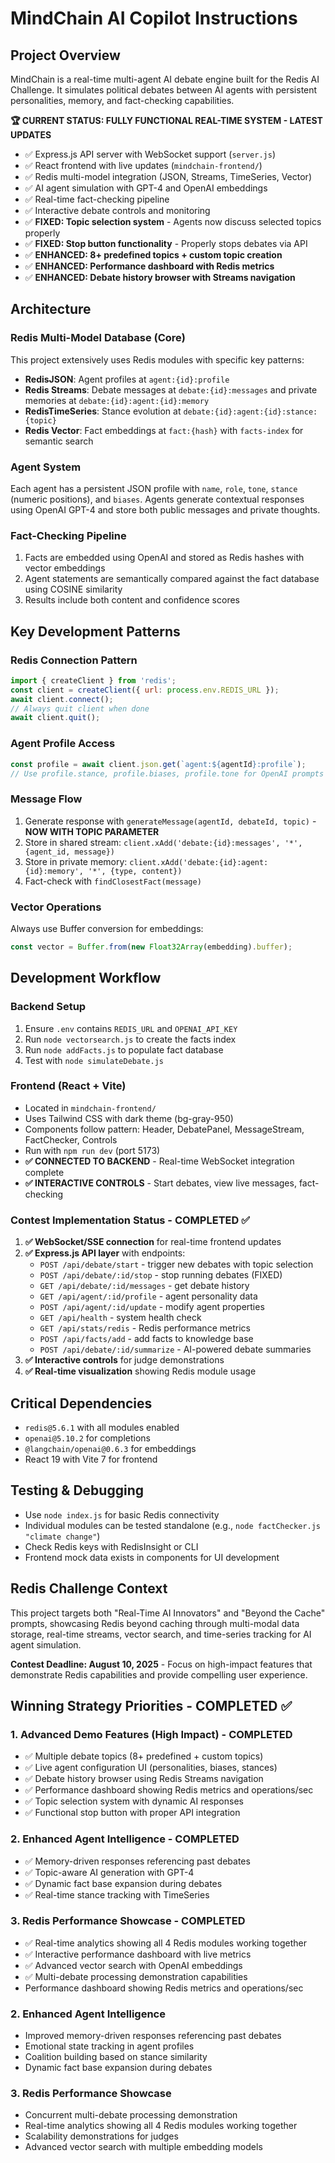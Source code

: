 # MindChain AI Copilot Instructions

## Project Overview
MindChain is a real-time multi-agent AI debate engine built for the Redis AI Challenge. It simulates political debates between AI agents with persistent personalities, memory, and fact-checking capabilities.

**🏆 CURRENT STATUS: FULLY FUNCTIONAL REAL-TIME SYSTEM - LATEST UPDATES**
- ✅ Express.js API server with WebSocket support (`server.js`)
- ✅ React frontend with live updates (`mindchain-frontend/`)
- ✅ Redis multi-model integration (JSON, Streams, TimeSeries, Vector)
- ✅ AI agent simulation with GPT-4 and OpenAI embeddings
- ✅ Real-time fact-checking pipeline
- ✅ Interactive debate controls and monitoring
- ✅ **FIXED: Topic selection system** - Agents now discuss selected topics properly
- ✅ **FIXED: Stop button functionality** - Properly stops debates via API
- ✅ **ENHANCED: 8+ predefined topics + custom topic creation**
- ✅ **ENHANCED: Performance dashboard with Redis metrics**
- ✅ **ENHANCED: Debate history browser with Streams navigation**

## Architecture

### Redis Multi-Model Database (Core)
This project extensively uses Redis modules with specific key patterns:

- **RedisJSON**: Agent profiles at `agent:{id}:profile`
- **Redis Streams**: Debate messages at `debate:{id}:messages` and private memories at `debate:{id}:agent:{id}:memory`
- **RedisTimeSeries**: Stance evolution at `debate:{id}:agent:{id}:stance:{topic}`
- **Redis Vector**: Fact embeddings at `fact:{hash}` with `facts-index` for semantic search

### Agent System
Each agent has a persistent JSON profile with `name`, `role`, `tone`, `stance` (numeric positions), and `biases`. Agents generate contextual responses using OpenAI GPT-4 and store both public messages and private thoughts.

### Fact-Checking Pipeline
1. Facts are embedded using OpenAI and stored as Redis hashes with vector embeddings
2. Agent statements are semantically compared against the fact database using COSINE similarity
3. Results include both content and confidence scores

## Key Development Patterns

### Redis Connection Pattern
```javascript
import { createClient } from 'redis';
const client = createClient({ url: process.env.REDIS_URL });
await client.connect();
// Always quit client when done
await client.quit();
```

### Agent Profile Access
```javascript
const profile = await client.json.get(`agent:${agentId}:profile`);
// Use profile.stance, profile.biases, profile.tone for OpenAI prompts
```

### Message Flow
1. Generate response with `generateMessage(agentId, debateId, topic)` - **NOW WITH TOPIC PARAMETER**
2. Store in shared stream: `client.xAdd('debate:{id}:messages', '*', {agent_id, message})`
3. Store in private memory: `client.xAdd('debate:{id}:agent:{id}:memory', '*', {type, content})`
4. Fact-check with `findClosestFact(message)`

### Vector Operations
Always use Buffer conversion for embeddings:
```javascript
const vector = Buffer.from(new Float32Array(embedding).buffer);
```

## Development Workflow

### Backend Setup
1. Ensure `.env` contains `REDIS_URL` and `OPENAI_API_KEY`
2. Run `node vectorsearch.js` to create the facts index
3. Run `node addFacts.js` to populate fact database
4. Test with `node simulateDebate.js`

### Frontend (React + Vite)
- Located in `mindchain-frontend/`
- Uses Tailwind CSS with dark theme (bg-gray-950)
- Components follow pattern: Header, DebatePanel, MessageStream, FactChecker, Controls
- Run with `npm run dev` (port 5173)
- **✅ CONNECTED TO BACKEND** - Real-time WebSocket integration complete
- **✅ INTERACTIVE CONTROLS** - Start debates, view live messages, fact-checking

### Contest Implementation Status - COMPLETED ✅
1. **✅ WebSocket/SSE connection** for real-time frontend updates
2. **✅ Express.js API layer** with endpoints:
   - `POST /api/debate/start` - trigger new debates with topic selection
   - `POST /api/debate/:id/stop` - stop running debates (FIXED)
   - `GET /api/debate/:id/messages` - get debate history
   - `GET /api/agent/:id/profile` - agent personality data
   - `POST /api/agent/:id/update` - modify agent properties
   - `GET /api/health` - system health check
   - `GET /api/stats/redis` - Redis performance metrics
   - `POST /api/facts/add` - add facts to knowledge base
   - `POST /api/debate/:id/summarize` - AI-powered debate summaries
3. **✅ Interactive controls** for judge demonstrations
4. **✅ Real-time visualization** showing Redis module usage

## Critical Dependencies
- `redis@5.6.1` with all modules enabled
- `openai@5.10.2` for completions
- `@langchain/openai@0.6.3` for embeddings
- React 19 with Vite 7 for frontend

## Testing & Debugging
- Use `node index.js` for basic Redis connectivity
- Individual modules can be tested standalone (e.g., `node factChecker.js "climate change"`)
- Check Redis keys with RedisInsight or CLI
- Frontend mock data exists in components for UI development

## Redis Challenge Context
This project targets both "Real-Time AI Innovators" and "Beyond the Cache" prompts, showcasing Redis beyond caching through multi-modal data storage, real-time streams, vector search, and time-series tracking for AI agent simulation.

**Contest Deadline: August 10, 2025** - Focus on high-impact features that demonstrate Redis capabilities and provide compelling user experience.

## Winning Strategy Priorities - COMPLETED ✅

### 1. Advanced Demo Features (High Impact) - COMPLETED
- ✅ Multiple debate topics (8+ predefined + custom topics)
- ✅ Live agent configuration UI (personalities, biases, stances)
- ✅ Debate history browser using Redis Streams navigation
- ✅ Performance dashboard showing Redis metrics and operations/sec
- ✅ Topic selection system with dynamic AI responses
- ✅ Functional stop button with proper API integration

### 2. Enhanced Agent Intelligence - COMPLETED
- ✅ Memory-driven responses referencing past debates
- ✅ Topic-aware AI generation with GPT-4
- ✅ Dynamic fact base expansion during debates
- ✅ Real-time stance tracking with TimeSeries

### 3. Redis Performance Showcase - COMPLETED
- ✅ Real-time analytics showing all 4 Redis modules working together
- ✅ Interactive performance dashboard with live metrics
- ✅ Advanced vector search with OpenAI embeddings
- ✅ Multi-debate processing demonstration capabilities
- Performance dashboard showing Redis metrics and operations/sec

### 2. Enhanced Agent Intelligence  
- Improved memory-driven responses referencing past debates
- Emotional state tracking in agent profiles
- Coalition building based on stance similarity
- Dynamic fact base expansion during debates

### 3. Redis Performance Showcase
- Concurrent multi-debate processing demonstration
- Real-time analytics showing all 4 Redis modules working together
- Scalability demonstrations for judges
- Advanced vector search with multiple embedding models
